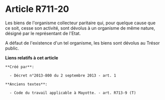 # Article R711-20

Les biens de l'organisme collecteur paritaire qui, pour quelque cause que ce soit, cesse son activité, sont dévolus à un
organisme de même nature, désigné par le représentant de l'Etat. 

A défaut de l'existence d'un tel organisme, les biens sont dévolus au Trésor public.

**Liens relatifs à cet article**

	**Créé par**:

	  - Décret n°2013-800 du 2 septembre 2013 - art. 1

	**Anciens textes**:

	  - Code du travail applicable à Mayotte. - art. R713-9 (T)
